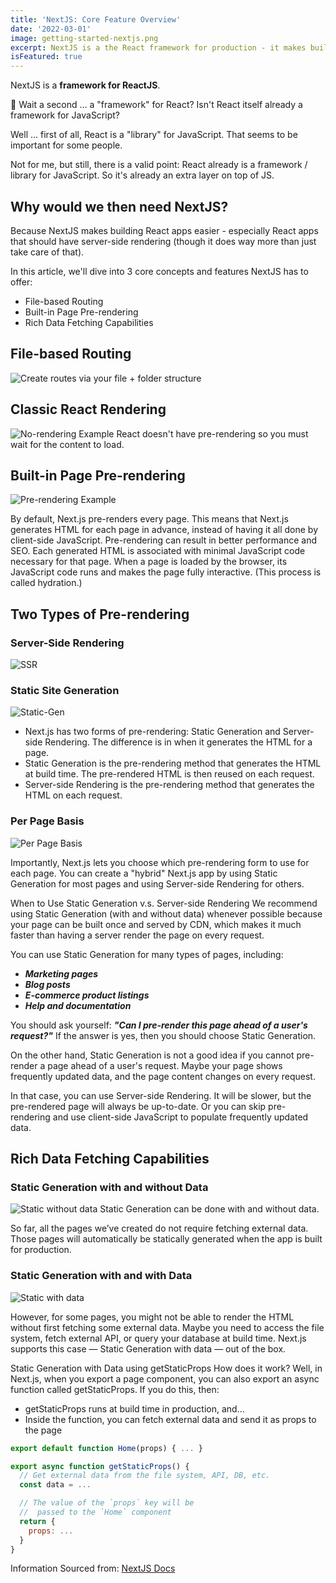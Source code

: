 ```yaml
---
title: 'NextJS: Core Feature Overview'
date: '2022-03-01'
image: getting-started-nextjs.png
excerpt: NextJS is a the React framework for production - it makes building fullstack React apps and sites a breeze and ships with built-in SSR.
isFeatured: true
---
```


NextJS is a **framework for ReactJS**.

👀 Wait a second ... a "framework" for React? Isn't React itself already a framework for JavaScript?

Well ... first of all, React is a "library" for JavaScript. That seems to be important for some people.

Not for me, but still, there is a valid point: React already is a framework / library for JavaScript. So it's already an extra layer on top of JS.

## Why would we then need NextJS?

Because NextJS makes building React apps easier - especially React apps that should have server-side rendering (though it does way more than just take care of that).

In this article, we'll dive into 3 core concepts and features NextJS has to offer:

- File-based Routing
- Built-in Page Pre-rendering
- Rich Data Fetching Capabilities


## File-based Routing

![Create routes via your file + folder structure](nextjs-file-based-routing.png)

## Classic React Rendering
![No-rendering Example](No-rendering.png)
React doesn't have pre-rendering so you must wait for the content to load.


## Built-in Page Pre-rendering
![Pre-rendering Example](Pre-rendering.png)

By default, Next.js pre-renders every page. This means that Next.js generates HTML for each page in advance, instead of having it all done by client-side JavaScript. Pre-rendering can result in better performance and SEO.
Each generated HTML is associated with minimal JavaScript code necessary for that page. When a page is loaded by the browser, its JavaScript code runs and makes the page fully interactive. (This process is called hydration.)

## Two Types of Pre-rendering
### Server-Side Rendering
![SSR](SSR.png)

### Static Site Generation
![Static-Gen](static-gen.png)

- Next.js has two forms of pre-rendering: Static Generation and Server-side Rendering. The difference is in when it generates the HTML for a page.
- Static Generation is the pre-rendering method that generates the HTML at build time. The pre-rendered HTML is then reused on each request.
- Server-side Rendering is the pre-rendering method that generates the HTML on each request.

### Per Page Basis 
![Per Page Basis](per-page-basis.png)

Importantly, Next.js lets you choose which pre-rendering form to use for each page. You can create a "hybrid" Next.js app by using Static Generation for most pages and using Server-side Rendering for others.

When to Use Static Generation v.s. Server-side Rendering
We recommend using Static Generation (with and without data) whenever possible because your page can be built once and served by CDN, which makes it much faster than having a server render the page on every request.

You can use Static Generation for many types of pages, including:

- ***Marketing pages***
- ***Blog posts***
- ***E-commerce product listings***
- ***Help and documentation***

You should ask yourself: ***"Can I pre-render this page ahead of a user's request?"*** If the answer is yes, then you should choose Static Generation.

On the other hand, Static Generation is not a good idea if you cannot pre-render a page ahead of a user's request. Maybe your page shows frequently updated data, and the page content changes on every request.

In that case, you can use Server-side Rendering. It will be slower, but the pre-rendered page will always be up-to-date. Or you can skip pre-rendering and use client-side JavaScript to populate frequently updated data.



## Rich Data Fetching Capabilities

### Static Generation with and without Data
![Static without data](static-wo-data.png)
Static Generation can be done with and without data.

So far, all the pages we’ve created do not require fetching external data. Those pages will automatically be statically generated when the app is built for production.


### Static Generation with and with Data
![Static with data](static-with-data.png)

However, for some pages, you might not be able to render the HTML without first fetching some external data. Maybe you need to access the file system, fetch external API, or query your database at build time. Next.js supports this case — Static Generation with data — out of the box.

Static Generation with Data using getStaticProps
How does it work? Well, in Next.js, when you export a page component, you can also export an async function called getStaticProps. If you do this, then:

- getStaticProps runs at build time in production, and…
- Inside the function, you can fetch external data and send it as props to the page

```js
export default function Home(props) { ... }

export async function getStaticProps() {
  // Get external data from the file system, API, DB, etc.
  const data = ...

  // The value of the `props` key will be
  //  passed to the `Home` component
  return {
    props: ...
  }
}
```

Information Sourced from: [NextJS Docs](https://nextjs.org/learn/basics)